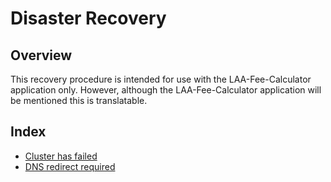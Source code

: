 # Disaster Recovery
## Overview
This recovery procedure is intended for use with the LAA-Fee-Calculator application only. However, although the LAA-Fee-Calculator application will be mentioned this is translatable.  
## Index
  - [Cluster has failed](docs/disaster-recovery/Create-Cluster.md)
  - [DNS redirect required](docs/disaster-recovery/dns-redirect.md)



